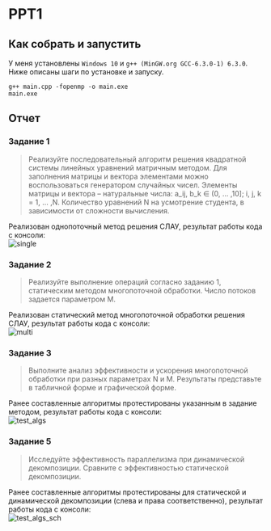 # PPT1

## Как собрать и запустить

У меня установлены `Windows 10` и `g++ (MinGW.org GCC-6.3.0-1) 6.3.0`. \
Ниже описаны шаги по установке и запуску.

```batch
g++ main.cpp -fopenmp -o main.exe
main.exe
```

## Отчет

### Задание 1
> Реализуйте последовательный алгоритм решения квадратной системы линейных уравнений матричным методом. Для заполнения матрицы и вектора элементами можно воспользоваться генератором случайных чисел. Элементы матрицы и вектора – натуральные числа: a_ij, b_k ∈ (0, ... ,10]; i, j, k = 1, ... ,N. Количество уравнений N на усмотрение студента, в зависимости от сложности вычисления.

Реализован однопоточный метод решения СЛАУ, результат работы кода с консоли: \
![single](https://user-images.githubusercontent.com/9623983/230192920-00a530d8-8b9f-4d1a-9c95-e52e18b42c67.png)

### Задание 2
> Реализуйте выполнение операций согласно заданию 1, статическим методом многопоточной обработки. Число потоков задается параметром M.

Реализован статический метод многопоточной обработки решения СЛАУ, результат работы кода с консоли: \
![multi](https://user-images.githubusercontent.com/9623983/230192936-bf669e7c-c7b0-4bb7-95d4-b438a62f9bc9.png)

### Задание 3
> Выполните анализ эффективности и ускорения многопоточной обработки при разных параметрах N и M. Результаты представьте в табличной форме и графической форме.

Ранее составленные алгоритмы протестированы указанным в задание методом, результат работы кода с консоли: \
![test_algs](https://user-images.githubusercontent.com/9623983/230194685-21e6dcc0-c1b0-4b34-b30a-420b424ca9c1.png)

### Задание 5
> Исследуйте эффективность параллелизма при динамической декомпозиции. Сравните с эффективностью статической декомпозиции.

Ранее составленные алгоритмы протестированы для статической и динамической декомпозиции (слева и права соответственно), результат работы кода с консоли: \
![test_algs_sch](https://user-images.githubusercontent.com/9623983/230198807-a7dffc0d-ac98-4558-8a37-34149e84c497.png)